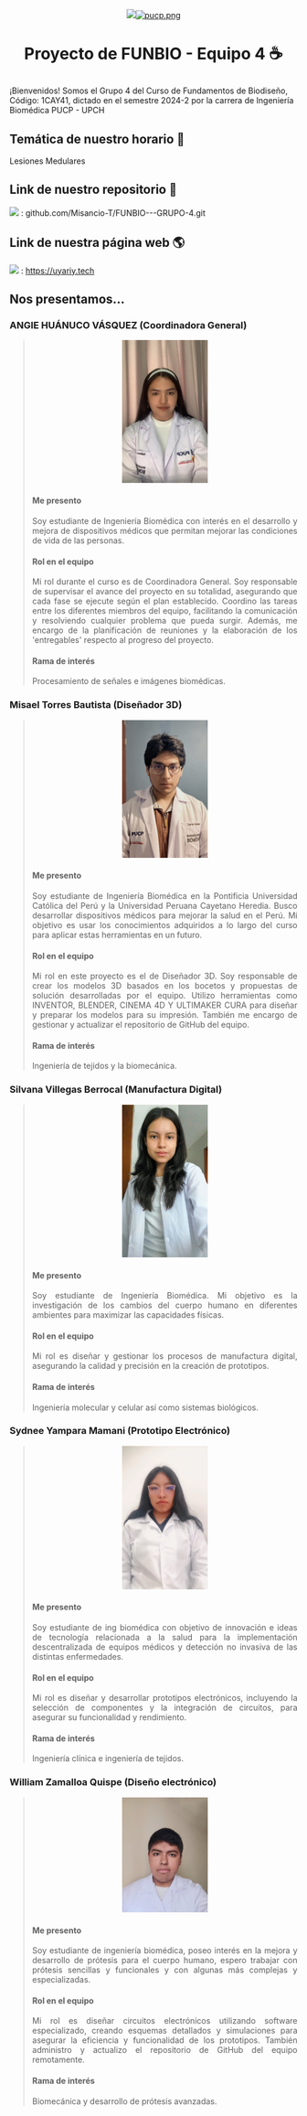 
<p align="center">
  <img src="[https://fundbio.github.io/images/pucp_upch.png]>
</p>

[![pucp.png](https://i.postimg.cc/XYL9GXMR/pucp.png)](https://postimg.cc/rDdD7Vwj)
---

<h1><p align="center"> Proyecto de FUNBIO - Equipo 4 ☕️ </p></h1>

¡Bienvenidos! Somos el Grupo 4 del Curso de Fundamentos de Biodiseño, Código: 1CAY41, dictado
en el semestre 2024-2 por la carrera de Ingeniería Biomédica PUCP - UPCH


## Temática de nuestro horario 📜


Lesiones Medulares


## Link de nuestro repositorio 🔗

<img src="https://img.shields.io/badge/GitHub-100000?style=for-the-badge&logo=github&logoColor=white" /> : github.com/Misancio-T/FUNBIO---GRUPO-4.git

## Link de nuestra página web 🌎

<img src="https://img.shields.io/website-up-down-green-red/http/shields.io.svg" /> : https://uyariy.tech






## Nos presentamos... 

<h3>ANGIE HUÁNUCO VÁSQUEZ (Coordinadora General)</h3>

> <p align="center" ><img src="photos/photoAngieRepositorioReadme.jpeg"  alt="fotoAngie" style="width: 150px"></p>
> <h4> Me presento</h4>
>
> <p align="justify"> Soy estudiante de Ingeniería Biomédica con interés en el desarrollo y mejora de dispositivos médicos que permitan mejorar las condiciones de vida de las personas.  </p>
> <h4> Rol en el equipo</h4>
> <p align="justify"> Mi rol durante el curso es de Coordinadora General. Soy responsable de supervisar el avance del proyecto en su totalidad, asegurando que cada fase se ejecute según el plan establecido. Coordino las tareas entre los diferentes miembros del equipo, facilitando la comunicación y resolviendo cualquier problema que pueda surgir. Además, me encargo de la planificación de reuniones y la elaboración de los 'entregables' respecto al progreso del proyecto. </p>
> <h4> Rama de interés</h4>
> <p align="justify"> Procesamiento de señales e imágenes biomédicas. </p>


<h3>Misael Torres Bautista (Diseñador 3D)</h3>

> <p align="center" ><img src="photos/photoMisaelRepositorioreadme.jpeg"  alt="fotoMisael" style="width: 150px"></p>
> <h4> Me presento</h4>
>
> <p align="justify"> Soy estudiante de Ingeniería Biomédica en la Pontificia Universidad Católica del Perú y la Universidad Peruana Cayetano Heredia. Busco desarrollar dispositivos médicos para mejorar la salud en el Perú. Mi objetivo es usar los conocimientos adquiridos a lo largo del curso para aplicar estas herramientas en un futuro.  </p>
> <h4> Rol en el equipo</h4>
> <p align="justify"> Mi rol en este proyecto es el de Diseñador 3D. Soy responsable de crear los modelos 3D basados en los bocetos y propuestas de solución desarrolladas por el equipo. Utilizo herramientas como INVENTOR, BLENDER, CINEMA 4D Y ULTIMAKER CURA para diseñar y preparar los modelos para su impresión. También me encargo de gestionar y actualizar el repositorio de GitHub del equipo.  </p>
> <h4> Rama de interés</h4>
> <p align="justify"> Ingeniería de tejidos y la biomecánica. </p>

<h3>Silvana Villegas Berrocal (Manufactura Digital)</h3>

> <p align="center" ><img src="photos/photoSilvanaRepositorioReadme.jpeg"  alt="fotoSilvana" style="width: 150px"></p>
> <h4> Me presento</h4>
>
> <p align="justify"> Soy estudiante de Ingeniería Biomédica. Mi objetivo es la investigación de los cambios del cuerpo humano en diferentes ambientes para maximizar las capacidades físicas. </p>
><h4> Rol en el equipo</h4>
> <p align="justify"> Mi rol es diseñar y gestionar los procesos de manufactura digital, asegurando la calidad y precisión en la creación de prototipos. </p>
> <h4> Rama de interés</h4>
> <p align="justify"> Ingeniería molecular y celular así como sistemas biológicos. </p>


<h3>Sydnee Yampara Mamani (Prototipo Electrónico)</h3>

> <p align="center" ><img src="photos/photoSydneeRepositorioReadme.jpeg"  alt="fotoSydnee" style="width: 150px"></p>
> <h4> Me presento</h4>
> <p align="justify"> Soy estudiante de ing biomédica con objetivo de innovación e ideas de tecnología relacionada a la salud para la implementación descentralizada de equipos médicos y detección no invasiva de las distintas enfermedades. </p>
> <h4> Rol en el equipo</h4>
> <p align="justify"> Mi rol es diseñar y desarrollar prototipos electrónicos, incluyendo la selección de componentes y la integración de circuitos, para asegurar su funcionalidad y rendimiento. </p>
> <h4> Rama de interés</h4>
> <p align="justify"> Ingeniería clínica e ingeniería de tejidos. </p>

<h3>William Zamalloa Quispe (Diseño electrónico)</h3>

> <p align="center" ><img src="photos/photoWilliamRepositorioreadme.jpg"  alt="fotoWilliam" style="width: 150px"></p>
> <h4> Me presento</h4>
> <p align="justify"> Soy estudiante de ingeniería biomédica, poseo interés en la mejora y desarrollo de prótesis para el cuerpo humano, espero trabajar con prótesis sencillas y funcionales y con algunas más complejas y especializadas. </p>
> <h4> Rol en el equipo</h4>
> <p align="justify"> Mi rol es diseñar circuitos electrónicos utilizando software especializado, creando esquemas detallados y simulaciones para asegurar la eficiencia y funcionalidad de los prototipos. También administro y actualizo el repositorio de GitHub del equipo remotamente. </p>
> <h4> Rama de interés</h4>
> <p align="justify"> Biomecánica y desarrollo de prótesis avanzadas. </p>





